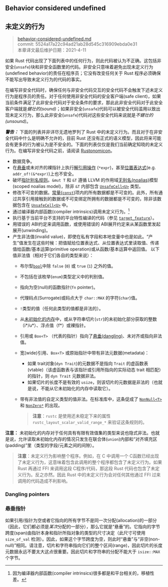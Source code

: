 ## Behavior considered undefined
## 未定义的行为

>[behavior-considered-undefined.md](https://github.com/rust-lang/reference/blob/master/src/behavior-considered-undefined.md)\
>commit: 5524a17a22c94ad21ab28d545c316909ebda0e31 \
>本章译文最后维护日期：2021-4-11

如果 Rust 代码出现了下面列表中的任何行为，则此代码被认为不正确。这包括非安全(`unsafe`)块和非安全函数里的代码。非安全只意味着避免出现未定义行为(undefined behavior)的责任在程序员；它没有改变任何关于 Rust 程序必须确保不能写出导致未定义行为的代码的事实。

在编写非安全代码时，确保任何与非安全代码交互的安全代码不会触发下述未定义行为是程序员的责任。对于任何使用非安全代码的安全客户端(safe client)，如果当前条件满足了此非安全代码对于安全条件的要求，那此此非安全代码对于此安全客户端就是*健壮的(sound)*；如果非安全(`unsafe`)代码可以被安全代码滥用以致出现未定义行为，那么此非安全(`unsafe`)代码对这些安全代码来说就是*不健壮的(unsound)*。

<div class="warning">

***警告：*** 下面的列表并非详尽无遗地罗列了 Rust 中的未定义行为。而且对于在非安全代码中什么是明确不允许的，目前 Rust 还没有正式的语义模型，因此将来可能会有更多的行为被认为是不安全的。下面的列表仅仅是我们当前确定知晓的未定义行为。在编写非安全代码之前，请阅读 [Rustonomicon]。

</div>

* 数据竞争。
* 在[悬垂][dangling]或未对齐的裸指针上执行[解引用操作][dereference expression] (`*expr`)，甚至[位置表达式][place expression context](e.g. `addr_of!(&*expr)`)上也不安全。
* 破坏[指针别名规则][pointer aliasing rules]。`&mut T` 和 `&T` 遵循 LLVM 的作用域[无别名(noalias)][noalias]模型(scoped noalias model)，除非 `&T` 内部包含 [`UnsafeCell<U>`] 类型。
* 修改不可变的数据。[常量(`const`)][`const`]项内的所有数据都是不可变的。此外，所有通过共享引用接触到的数据或不可变绑定所拥有的数据都是不可变的，除非该数据包含在 [`UnsafeCell<U>`] 中。
* 通过编译器内部函数(compiler intrinsics)调用未定义行为。[^译注1]
* 执行基于当前平台不支持的平台特性编译的代码（参见 [`target_feature`]）。
* 用错误的 ABI约定来调用函数，或使用错误的 ABI展开约定来从某函数里发起展开(unwinding)。  
* 产生非法值(invalid value)，即使在私有字段和本地变量中也是如此。“产生”值发生在这些时候：把值赋给位置表达式、从位置表达式里读取值、传递值给函数/基本运算(primitive operation)或从函数/基本运算中返回值。
  以下值非法值（相对于它们各自的类型来说）：
  * 布尔型[`bool`]中除 `false` (`0`) 或 `true` (`1`) 之外的值。
  * 不包括在该枚举(`enum`)类型定义中的判别值。
  * 指向为空(null)的函数指针(`fn` pointer)。
  * 代理码点(Surrogate)或码点大于 `char::MAX` 的字符(`char`)值。
  * `!`类型的值（任何此类型的值都是非法的）。
  * 从[未初始化的内存][undef]中，或从字符串切片(`str`)的未初始化部分获取的整数（i*/u*）、浮点值（f*）或裸指针。
  * 引用或 `Box<T>` （代表的指针）指向了[悬垂(dangling)][dangling]、未对齐或指向非法值。
  * 宽(wide)引用、`Box<T>` 或原始指针中带有非法元数据(metadata)：
    * 如果 trait对象(`dyn Trait`)的元数据不是指向 `Trait` 的虚函数表(vtable)（该虚函数表与该指针或引用所指向的实际动态 trait 相匹配）的指针，则 `dyn Trait` 元数据非法。
    * 如果切片的长度不是有效的 `usize`，则该切片的元数据是非法的（也就是说，不能从它未初始化的内存中读取它）。
  * 带有非法值的自定义类型的值非法。在标准库中，这条促成了 [`NonNull<T>`] 和 [`NonZero*`] 的出现。

    > **注意**：`rustc` 是使用还未稳定下来的属性 `rustc_layout_scalar_valid_range_*` 来验证这条规则的。

**注意：** 未初始化的内存对于任何具有有限有效值集的类型来说也隐式非法。也就是说，允许读取未初始化内存的情况只发生在联合体(`union`)内部和“对齐填充区(padding)”里（类型的字段/元素之间的间隙）。

> **注意**：未定义行为影响整个程序。例如，在 C 中调用一个 C函数已经出现了未定义行为，这意味着包含此调用的整个程序都包含了未定义行为。如果 Rust 再通过 FFI 来调用这段 C程序/代码，那这段 Rust 代码也包含了未定义行为。反之亦然。因此 Rust 中的未定义行为会对任何其他通过 FFI 过来调用的代码造成不利影响。

### Dangling pointers
### 悬垂指针

如果引用/指针为空或者它指向的所有字节不是同一次分配(allocation)的一部分（因此，它们都必须是*某次*分配的一部分），那么它就是“悬垂”的。它指向的字节跨度(span)由指针本身和指针所指对象的类型的尺寸决定（此尺寸可使用 `size_of_val` 检测）。因此，如果这个字节跨度为空，则此时“悬垂”与“非空(non-null)”相同。请注意，切片和字符串指向它们的整个区间(range)，因此切片的长度元数据永远不要太大这点很重要。因此切片和字符串的分配不能大于  `isize::MAX` 个字节。

[^译注1]: 因为编译器内部函数(compiler intrinsics)很多都是和平台相关的，移植性差。

[dangling]: #dangling-pointers
[`bool`]: types/boolean.md
[`const`]: items/constant-items.md
[noalias]: http://llvm.org/docs/LangRef.html#noalias
[pointer aliasing rules]: http://llvm.org/docs/LangRef.html#pointer-aliasing-rules
[undef]: http://llvm.org/docs/LangRef.html#undefined-values
[`target_feature`]: attributes/codegen.md#the-target_feature-attribute
[`UnsafeCell<U>`]: https://doc.rust-lang.org/std/cell/struct.UnsafeCell.html
[Rustonomicon]: https://doc.rust-lang.org/nomicon/index.html
[`NonNull<T>`]: https://doc.rust-lang.org/core/ptr/struct.NonNull.html
[`NonZero*`]: https://doc.rust-lang.org/core/num/index.html
[dereference expression]: expressions/operator-expr.md#the-dereference-operator
[place expression context]: expressions.md#place-expressions-and-value-expressions